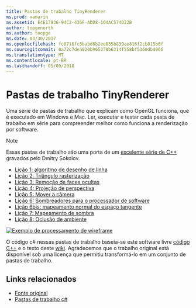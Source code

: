 ```yaml
---
title: Pastas de trabalho TinyRenderer
ms.prod: xamarin
ms.assetid: E4E17836-94C2-436F-ADD8-104AC574D22B
author: topgenorth
ms.author: toopge
ms.date: 03/30/2017
ms.openlocfilehash: fc0716fc3babd0b2ee835b839ae816f2cb815b0f
ms.sourcegitcommit: 0a72c7dea020b965378b6314f558bf5360dbd066
ms.translationtype: MT
ms.contentlocale: pt-BR
ms.lasthandoff: 05/09/2018
---
```

# <a name="tinyrenderer-workbooks"></a>Pastas de trabalho TinyRenderer

Uma série de pastas de trabalho que explicam como OpenGL funciona, que é executado em Windows e Mac. Ler, executar e testar cada pasta de trabalho em série para compreender melhor como funciona a renderização por software.

> [!NOTE]
> Essas pastas de trabalho são uma porta de um [excelente série de C++](https://github.com/ssloy/tinyrenderer/wiki) gravados pelo Dmitry Sokolov.

-    [Lição 1: algoritmo de desenho de linha](https://developer.xamarin.com/workbooks/graphics/tiny-renderer/lesson1.workbook)
-    [Lição 2: Triângulo rasterização](https://developer.xamarin.com/workbooks/graphics/tiny-renderer/lesson2.workbook)
-    [Lição 3: Remoção de faces ocultas](https://developer.xamarin.com/workbooks/graphics/tiny-renderer/lesson3.workbook)
-    [Lição 4: Projeção de perspectiva](https://developer.xamarin.com/workbooks/graphics/tiny-renderer/lesson4.workbook)
-    [Lição 5: Mover a câmera](https://developer.xamarin.com/workbooks/graphics/tiny-renderer/lesson5.workbook)
-    [Lição 6: Sombreadores para o processador de software](https://developer.xamarin.com/workbooks/graphics/tiny-renderer/lesson6.workbook)
-    [Lição 6bis: mapeamento normal do espaço tangente](https://developer.xamarin.com/workbooks/graphics/tiny-renderer/lesson6bis.workbook)
-    [Lição 7: Mapeamento de sombra](https://developer.xamarin.com/workbooks/graphics/tiny-renderer/lesson7.workbook)
-    [Lição 8: Oclusão de ambiente](https://developer.xamarin.com/workbooks/graphics/tiny-renderer/lesson8.workbook)

[![](tinyrenderer-images/tinyrenderer-sml.png "Exemplo de processamento de wireframe")](tinyrenderer-images/tinyrenderer.png#lightbox)

O código c# nessas pastas de trabalho baseia-se este software livre [código C++](https://github.com/ssloy/tinyrenderer) e o texto deste [wiki](https://github.com/ssloy/tinyrenderer/wiki/). Agradecemos que o trabalho original está disponível sob uma licença que permitiu transformá-lo em um conjunto de pastas de trabalho.


## <a name="related-links"></a>Links relacionados

- [Fonte original](https://github.com/ssloy/tinyrenderer/blob/master/README.md)
- [Pastas de trabalho c#](https://github.com/xamarin/Workbooks/tree/master/graphics/tiny-renderer)

